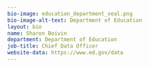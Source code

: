 ```yaml
---
bio-image: education_department_seal.png
bio-image-alt-text: Department of Education
layout: bio
name: Sharon Boivin
department: Department of Education
job-title: Chief Data Officer
website-data: https://www.ed.gov/data
---
```

